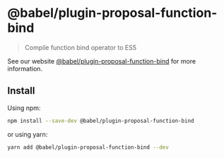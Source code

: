 # @babel/plugin-proposal-function-bind

> Compile function bind operator to ES5

See our website [@babel/plugin-proposal-function-bind](https://babeljs.io/docs/en/babel-plugin-proposal-function-bind) for more information.

## Install

Using npm:

```sh
npm install --save-dev @babel/plugin-proposal-function-bind
```

or using yarn:

```sh
yarn add @babel/plugin-proposal-function-bind --dev
```
